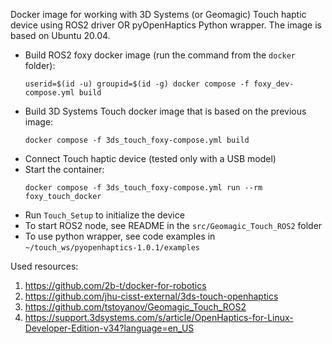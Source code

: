 Docker image for working with 3D Systems (or Geomagic) Touch haptic device using ROS2 driver OR pyOpenHaptics Python wrapper. The image is based on Ubuntu 20.04. 

* Build ROS2 foxy docker image (run the command from the `docker` folder):
    ```
    userid=$(id -u) groupid=$(id -g) docker compose -f foxy_dev-compose.yml build
    ```
* Build 3D Systems Touch docker image that is based on the previous image:
    ```
    docker compose -f 3ds_touch_foxy-compose.yml build
    ```    
* Connect Touch haptic device (tested only with a USB model)
* Start the container:
    ```
    docker compose -f 3ds_touch_foxy-compose.yml run --rm foxy_touch_docker
    ```
* Run `Touch_Setup` to initialize the device
* To start ROS2 node, see README in the `src/Geomagic_Touch_ROS2` folder
* To use python wrapper, see code examples in `~/touch_ws/pyopenhaptics-1.0.1/examples`

Used resources:
1. https://github.com/2b-t/docker-for-robotics
2. https://github.com/jhu-cisst-external/3ds-touch-openhaptics
3. https://github.com/tstoyanov/Geomagic_Touch_ROS2
4. https://support.3dsystems.com/s/article/OpenHaptics-for-Linux-Developer-Edition-v34?language=en_US